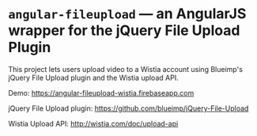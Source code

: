 # `angular-fileupload` — an AngularJS wrapper for the jQuery File Upload Plugin

This project lets users upload video to a Wistia account using Blueimp's jQuery File Upload plugin and the Wistia upload API.

Demo:
https://angular-fileupload-wistia.firebaseapp.com

jQuery File Upload plugin:
https://github.com/blueimp/jQuery-File-Upload

Wistia Upload API:
http://wistia.com/doc/upload-api
